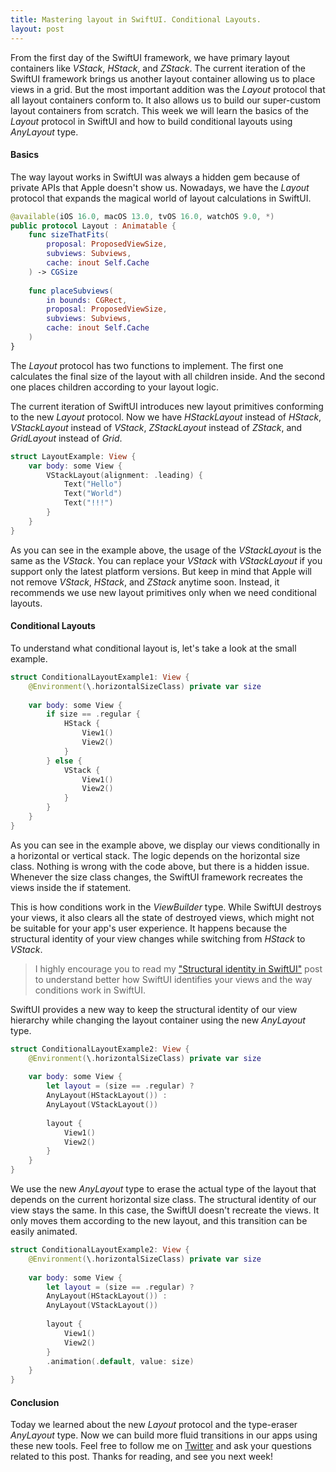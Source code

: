 ```yaml
---
title: Mastering layout in SwiftUI. Conditional Layouts.
layout: post
---
```


From the first day of the SwiftUI framework, we have primary layout containers like *VStack*, *HStack*, and *ZStack*. The current iteration of the SwiftUI framework brings us another layout container allowing us to place views in a grid. But the most important addition was the *Layout* protocol that all layout containers conform to. It also allows us to build our super-custom layout containers from scratch. This week we will learn the basics of the *Layout* protocol in SwiftUI and how to build conditional layouts using *AnyLayout* type.

#### Basics
The way layout works in SwiftUI was always a hidden gem because of private APIs that Apple doesn't show us. Nowadays, we have the *Layout* protocol that expands the magical world of layout calculations in SwiftUI. 

```swift
@available(iOS 16.0, macOS 13.0, tvOS 16.0, watchOS 9.0, *)
public protocol Layout : Animatable {
    func sizeThatFits(
        proposal: ProposedViewSize,
        subviews: Subviews,
        cache: inout Self.Cache
    ) -> CGSize
    
    func placeSubviews(
        in bounds: CGRect,
        proposal: ProposedViewSize,
        subviews: Subviews,
        cache: inout Self.Cache
    ) 
}
```

The *Layout* protocol has two functions to implement. The first one calculates the final size of the layout with all children inside. And the second one places children according to your layout logic.

The current iteration of SwiftUI introduces new layout primitives conforming to the new *Layout* protocol. Now we have *HStackLayout* instead of *HStack*, *VStackLayout* instead of *VStack*, *ZStackLayout* instead of *ZStack*, and *GridLayout* instead of *Grid*. 

```swift
struct LayoutExample: View {
    var body: some View {
        VStackLayout(alignment: .leading) {
            Text("Hello")
            Text("World")
            Text("!!!")
        }
    }
}
```

As you can see in the example above, the usage of the *VStackLayout* is the same as the *VStack*. You can replace your *VStack* with *VStackLayout* if you support only the latest platform versions. But keep in mind that Apple will not remove *VStack*, *HStack*, and *ZStack* anytime soon. Instead, it recommends we use new layout primitives only when we need conditional layouts.

#### Conditional Layouts
To understand what conditional layout is, let's take a look at the small example.

```swift
struct ConditionalLayoutExample1: View {
    @Environment(\.horizontalSizeClass) private var size
    
    var body: some View {
        if size == .regular {
            HStack {
                View1()
                View2()
            }
        } else {
            VStack {
                View1()
                View2()
            }
        }
    }
}
```

As you can see in the example above, we display our views conditionally in a horizontal or vertical stack. The logic depends on the horizontal size class. Nothing is wrong with the code above, but there is a hidden issue. Whenever the size class changes, the SwiftUI framework recreates the views inside the if statement. 

This is how conditions work in the *ViewBuilder* type. While SwiftUI destroys your views, it also clears all the state of destroyed views, which might not be suitable for your app's user experience. It happens because the structural identity of your view changes while switching from *HStack* to *VStack*.

> I highly encourage you to read my ["Structural identity in SwiftUI"](/2021/12/09/structural-identity-in-swiftui/) post to understand better how SwiftUI identifies your views and the way conditions work in SwiftUI.

SwiftUI provides a new way to keep the structural identity of our view hierarchy while changing the layout container using the new *AnyLayout* type.

```swift
struct ConditionalLayoutExample2: View {
    @Environment(\.horizontalSizeClass) private var size
    
    var body: some View {
        let layout = (size == .regular) ?
        AnyLayout(HStackLayout()) :
        AnyLayout(VStackLayout())
        
        layout {
            View1()
            View2()
        }
    }
}
```

We use the new *AnyLayout* type to erase the actual type of the layout that depends on the current horizontal size class. The structural identity of our view stays the same. In this case, the SwiftUI doesn't recreate the views. It only moves them according to the new layout, and this transition can be easily animated.

```swift
struct ConditionalLayoutExample2: View {
    @Environment(\.horizontalSizeClass) private var size
    
    var body: some View {
        let layout = (size == .regular) ?
        AnyLayout(HStackLayout()) :
        AnyLayout(VStackLayout())
        
        layout {
            View1()
            View2()
        }
        .animation(.default, value: size)
    }
}
```

#### Conclusion
Today we learned about the new *Layout* protocol and the type-eraser *AnyLayout* type. Now we can build more fluid transitions in our apps using these new tools. Feel free to follow me on [Twitter](https://twitter.com/mecid) and ask your questions related to this post. Thanks for reading, and see you next week!


